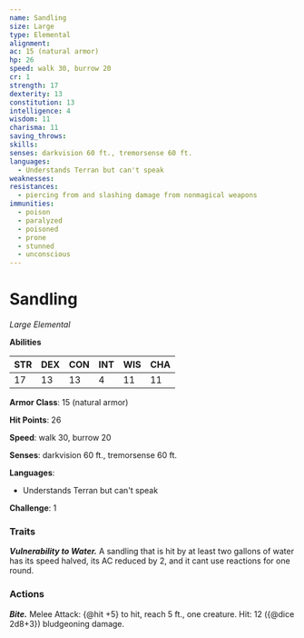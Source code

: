 ```yaml
---
name: Sandling
size: Large
type: Elemental
alignment: 
ac: 15 (natural armor)
hp: 26
speed: walk 30, burrow 20
cr: 1
strength: 17
dexterity: 13
constitution: 13
intelligence: 4
wisdom: 11
charisma: 11
saving_throws:
skills:
senses: darkvision 60 ft., tremorsense 60 ft.
languages:
  - Understands Terran but can't speak
weaknesses:
resistances:
  - piercing from and slashing damage from nonmagical weapons
immunities:
  - poison
  - paralyzed
  - poisoned
  - prone
  - stunned
  - unconscious
---
```


# Sandling

*Large Elemental*

**Abilities**

| STR | DEX | CON | INT | WIS | CHA |
| --- | --- | --- | --- | --- | --- |
| 17 | 13 | 13 | 4 | 11 | 11 |

**Armor Class**: 15 (natural armor)

**Hit Points**: 26

**Speed**: walk 30, burrow 20

**Senses**: darkvision 60 ft., tremorsense 60 ft.

**Languages**:
  - Understands Terran but can't speak

**Challenge**: 1

### Traits
***Vulnerability to Water.*** A sandling that is hit by at least two gallons of water has its speed halved, its AC reduced by 2, and it cant use reactions for one round.

### Actions
***Bite.*** Melee Attack: {@hit +5} to hit, reach 5 ft., one creature. Hit: 12 ({@dice 2d8+3}) bludgeoning damage.

